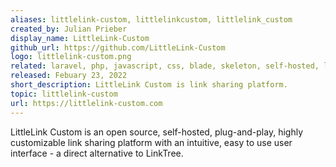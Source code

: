 ```yaml
---
aliases: littlelink-custom, littlelinkcustom, littlelink_custom
created_by: Julian Prieber
display_name: LittleLink-Custom
github_url: https://github.com/LittleLink-Custom
logo: littlelink-custom.png
related: laravel, php, javascript, css, blade, skeleton, self-hosted, linktree, linktree-alternative, littlelink, awesome-list, personal-website, webapp
released: Febuary 23, 2022
short_description: LittleLink Custom is link sharing platform.
topic: littlelink-custom
url: https://littlelink-custom.com
---
```

LittleLink Custom is an open source, self-hosted, plug-and-play, highly customizable link sharing platform with an intuitive, easy to use user interface - a direct alternative to LinkTree.
